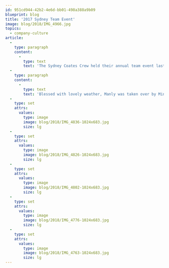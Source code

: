 ```yaml
---
id: 951cd944-42b2-4e6d-bb01-498a388a9b09
blueprint: blog
title: '2017 Sydney Team Event'
image: blog/2018/IMG_4966.jpg
topics:
  - company-culture
article:
  -
    type: paragraph
    content:
      -
        type: text
        text: 'The Sydney Coates Crew held their annual team event last Friday, welcoming 30 new faces to the tradition. The amazing day was filled with fun, laughter, costumes, good food, a few drinks and of course – a lot of team bonding!'
  -
    type: paragraph
    content:
      -
        type: text
        text: 'Blessed with lovely weather, Manly was taken over by Minions, Dalmations, Pirates and more to complete the given task of creating short films. The Sydney Team undeniably had a blast and can’t wait for the event next year!'
  -
    type: set
    attrs:
      values:
        type: image
        image: blog/2018/IMG_4836-1024x683.jpg
        size: lg
  -
    type: set
    attrs:
      values:
        type: image
        image: blog/2018/IMG_4826-1024x683.jpg
        size: lg
  -
    type: set
    attrs:
      values:
        type: image
        image: blog/2018/IMG_4802-1024x683.jpg
        size: lg
  -
    type: set
    attrs:
      values:
        type: image
        image: blog/2018/IMG_4776-1024x683.jpg
        size: lg
  -
    type: set
    attrs:
      values:
        type: image
        image: blog/2018/IMG_4763-1024x683.jpg
        size: lg
---
```

